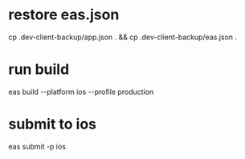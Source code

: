 # restore eas.json

cp .dev-client-backup/app.json . && cp .dev-client-backup/eas.json .

# run build

eas build --platform ios --profile production

# submit to ios

eas submit -p ios